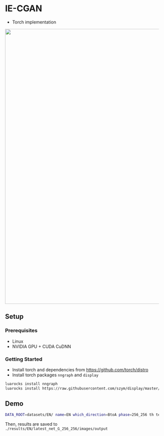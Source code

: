 # IE-CGAN
- Torch implementation

<img src="imgs/img1.tif" width="900px"/>


## Setup

### Prerequisites
- Linux
- NVIDIA GPU + CUDA CuDNN

### Getting Started
- Install torch and dependencies from https://github.com/torch/distro
- Install torch packages `nngraph` and `display`
```bash
luarocks install nngraph
luarocks install https://raw.githubusercontent.com/szym/display/master/display-scm-0.rockspec
```

## Demo
```bash
DATA_ROOT=datasets/EN/ name=EN which_direction=BtoA phase=256_256 th test.lua
```
Then, results are saved to `./results/EN/latest_net_G_256_256/images/output`

